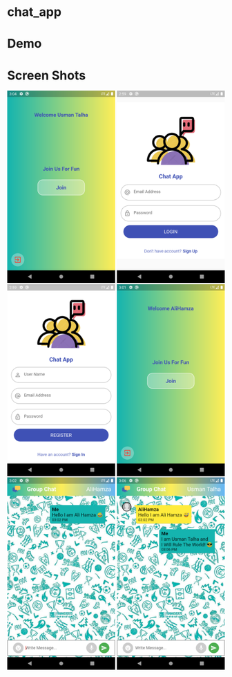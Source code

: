 # chat_app

# Demo



# Screen Shots

<span>
<img src="screen_shots/1.png" width="250">
<img src="screen_shots/2.png" width="250">
<img src="screen_shots/3.png" width="250">
<span/>
<span>
<img src="screen_shots/4.png" width="250">
<img src="screen_shots/5.png" width="250">
<img src="screen_shots/6.png" width="250">
<span/>

